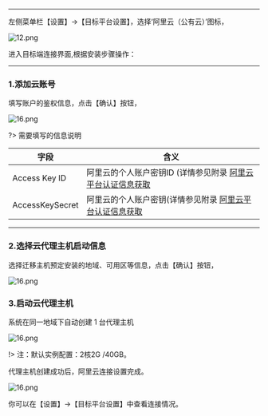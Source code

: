 
 ---

左侧菜单栏【设置】→【目标平台设置】，选择‘阿里云（公有云）’图标，

![12.png](https://oneprocloud.oss-cn-beijing.aliyuncs.com/_images/saas/image017.png ':size=90%')

进入目标端连接界面,根据安装步骤操作：





 ---
### 1.添加云账号


填写账户的鉴权信息，点击【确认】按钮，

![16.png](https://oneprocloud.oss-cn-beijing.aliyuncs.com/_images/saas/image013.png ':size=90%')


?> 需要填写的信息说明

字段  | 含义
------------- | ----------------------
Access Key ID | 阿里云的个人账户密钥ID  (详情参见附录 [阿里云平台认证信息获取](Appendix/access?id=_41-阿里云（公）)
AccessKeySecret  | 阿里云的个人账户密钥(详情参见附录 [阿里云平台认证信息获取](Appendix/access?id=_41-阿里云（公）)

 ---

### 2.选择云代理主机启动信息

选择迁移主机预定安装的地域、可用区等信息，点击【确认】按钮，

![16.png](https://oneprocloud.oss-cn-beijing.aliyuncs.com/_images/saas/image014.png ':size=90%')

### 3.启动云代理主机

系统在同一地域下自动创建 1 台代理主机

![16.png](https://oneprocloud.oss-cn-beijing.aliyuncs.com/_images/saas/image015.png ':size=90%')

!> 注：默认实例配置：2核2G /40GB。


代理主机创建成功后，阿里云连接设置完成。

![16.png](https://oneprocloud.oss-cn-beijing.aliyuncs.com/_images/saas/image016.png ':size=90%')

你可以在【设置】→【目标平台设置】中查看连接情况。


